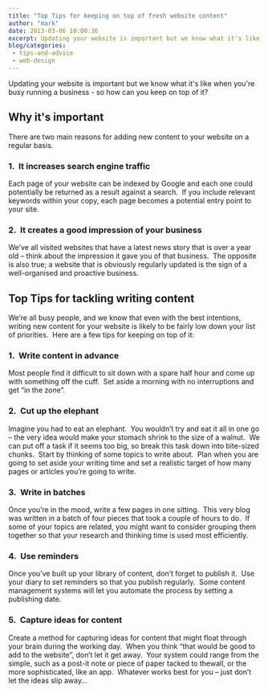 ```yaml
---
title: "Top Tips for keeping on top of fresh website content"
author: "mark"
date: 2013-03-06 10:00:36
excerpt: Updating your website is important but we know what it's like when you're busy running a business - so how can you keep on top of it?
blog/categories: 
 - tips-and-advice
 - web-design
---
```


Updating your website is important but we know what it's like when you're busy running a business - so how can you keep on top of it?

## Why it's important

There are two main reasons for adding new content to your website on a regular basis.

### 1.  It increases search engine traffic

Each page of your website can be indexed by Google and each one could potentially be returned as a result against a search.  If you include relevant keywords within your copy, each page becomes a potential entry point to your site.

### 2.  It creates a good impression of your business

We’ve all visited websites that have a latest news story that is over a year old – think about the impression it gave you of that business.  The opposite is also true; a website that is obviously regularly updated is the sign of a well-organised and proactive business.

## Top Tips for tackling writing content

We’re all busy people, and we know that even with the best intentions, writing new content for your website is likely to be fairly low down your list of priorities.  Here are a few tips for keeping on top of it:

### 1.  Write content in advance

Most people find it difficult to sit down with a spare half hour and come up with something off the cuff.  Set aside a morning with no interruptions and get “in the zone”.

### 2.  Cut up the elephant

Imagine you had to eat an elephant.  You wouldn’t try and eat it all in one go – the very idea would make your stomach shrink to the size of a walnut.  We can put off a task if it seems too big, so break this task down into bite-sized chunks.  Start by thinking of some topics to write about.  Plan when you are going to set aside your writing time and set a realistic target of how many pages or articles you’re going to write.

### 3.  Write in batches

Once you’re in the mood, write a few pages in one sitting.  This very blog was written in a batch of four pieces that took a couple of hours to do.  If some of your topics are related, you might want to consider grouping them together so that your research and thinking time is used most efficiently.

### 4.  Use reminders

Once you’ve built up your library of content, don’t forget to publish it.  Use your diary to set reminders so that you publish regularly.  Some content management systems will let you automate the process by setting a publishing date.

### 5.  Capture ideas for content

Create a method for capturing ideas for content that might float through your brain during the working day.  When you think “that would be good to add to the website”, don’t let it get away.  Your system could range from the simple, such as a post-it note or piece of paper tacked to thewall, or the more sophisticated, like an app.  Whatever works best for you – just don’t let the ideas slip away…


